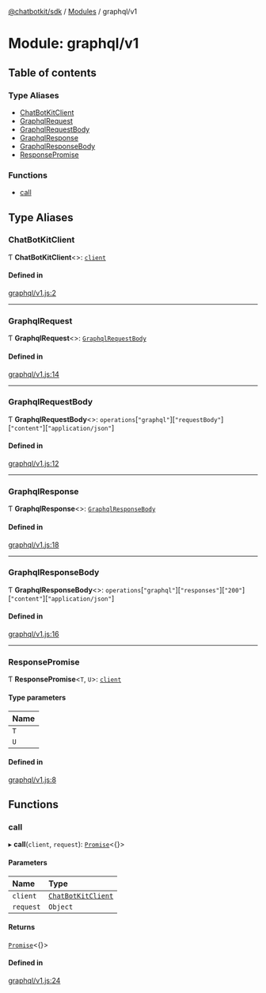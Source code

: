 [@chatbotkit/sdk](../README.md) / [Modules](../modules.md) / graphql/v1

# Module: graphql/v1

## Table of contents

### Type Aliases

- [ChatBotKitClient](graphql_v1.md#chatbotkitclient)
- [GraphqlRequest](graphql_v1.md#graphqlrequest)
- [GraphqlRequestBody](graphql_v1.md#graphqlrequestbody)
- [GraphqlResponse](graphql_v1.md#graphqlresponse)
- [GraphqlResponseBody](graphql_v1.md#graphqlresponsebody)
- [ResponsePromise](graphql_v1.md#responsepromise)

### Functions

- [call](graphql_v1.md#call)

## Type Aliases

### ChatBotKitClient

Ƭ **ChatBotKitClient**\<\>: [`client`](client.md)

#### Defined in

[graphql/v1.js:2](https://github.com/chatbotkit/node-sdk/blob/main/packages/sdk/src/graphql/v1.js#L2)

___

### GraphqlRequest

Ƭ **GraphqlRequest**\<\>: [`GraphqlRequestBody`](graphql_v1.md#graphqlrequestbody)

#### Defined in

[graphql/v1.js:14](https://github.com/chatbotkit/node-sdk/blob/main/packages/sdk/src/graphql/v1.js#L14)

___

### GraphqlRequestBody

Ƭ **GraphqlRequestBody**\<\>: `operations`[``"graphql"``][``"requestBody"``][``"content"``][``"application/json"``]

#### Defined in

[graphql/v1.js:12](https://github.com/chatbotkit/node-sdk/blob/main/packages/sdk/src/graphql/v1.js#L12)

___

### GraphqlResponse

Ƭ **GraphqlResponse**\<\>: [`GraphqlResponseBody`](graphql_v1.md#graphqlresponsebody)

#### Defined in

[graphql/v1.js:18](https://github.com/chatbotkit/node-sdk/blob/main/packages/sdk/src/graphql/v1.js#L18)

___

### GraphqlResponseBody

Ƭ **GraphqlResponseBody**\<\>: `operations`[``"graphql"``][``"responses"``][``"200"``][``"content"``][``"application/json"``]

#### Defined in

[graphql/v1.js:16](https://github.com/chatbotkit/node-sdk/blob/main/packages/sdk/src/graphql/v1.js#L16)

___

### ResponsePromise

Ƭ **ResponsePromise**\<`T`, `U`\>: [`client`](client.md)

#### Type parameters

| Name |
| :------ |
| `T` |
| `U` |

#### Defined in

[graphql/v1.js:8](https://github.com/chatbotkit/node-sdk/blob/main/packages/sdk/src/graphql/v1.js#L8)

## Functions

### call

▸ **call**(`client`, `request`): [`Promise`]( https://developer.mozilla.org/docs/Web/JavaScript/Reference/Global_Objects/Promise )\<{}\>

#### Parameters

| Name | Type |
| :------ | :------ |
| `client` | [`ChatBotKitClient`](../classes/client.ChatBotKitClient.md) |
| `request` | `Object` |

#### Returns

[`Promise`]( https://developer.mozilla.org/docs/Web/JavaScript/Reference/Global_Objects/Promise )\<{}\>

#### Defined in

[graphql/v1.js:24](https://github.com/chatbotkit/node-sdk/blob/main/packages/sdk/src/graphql/v1.js#L24)
